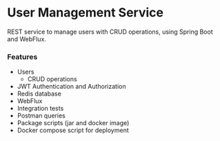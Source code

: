 # User Management Service
REST service to manage users with CRUD operations, using Spring Boot and WebFlux.

### Features
- Users
  * CRUD operations
- JWT Authentication and Authorization
- Redis database
- WebFlux
- Integration tests
- Postman queries
- Package scripts (jar and docker image)
- Docker compose script for deployment

